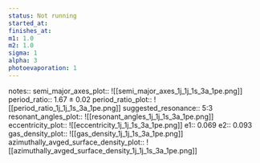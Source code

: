 ```yaml
---
status: Not running
started_at:
finishes_at:
m1: 1.0
m2: 1.0
sigma: 1
alpha: 3
photoevaporation: 1
---
```


notes::
semi_major_axes_plot:: ![[semi_major_axes_1j_1j_1s_3a_1pe.png]]
period_ratio:: 1.67 ± 0.02
period_ratio_plot:: ![[period_ratio_1j_1j_1s_3a_1pe.png]]
suggested_resonance:: 5:3
resonant_angles_plot:: ![[resonant_angles_1j_1j_1s_3a_1pe.png]]
eccentricity_plot:: ![[eccentricity_1j_1j_1s_3a_1pe.png]]
e1:: 0.069
e2:: 0.093
gas_density_plot:: ![[gas_density_1j_1j_1s_3a_1pe.png]]
azimuthally_avged_surface_density_plot:: ![[azimuthally_avged_surface_density_1j_1j_1s_3a_1pe.png]]
